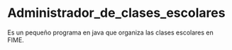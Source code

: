 # Administrador_de_clases_escolares
Es un pequeño programa en java que organiza las clases escolares en FIME.

